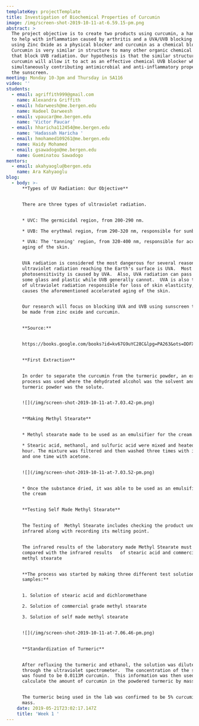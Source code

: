```yaml
---
templateKey: projectTemplate
title: Investigation of Biochemical Properties of Curcumin
image: /img/screen-shot-2019-10-11-at-6.59.15-pm.png
abstract: >
  The project objective is to create two products using curcumin, a hand cream
  to help with inflammation caused by arthritis and a UVA/UVB blocking sunscreen
  using Zinc Oxide as a physical blocker and curcumin as a chemical blocker. 
  Curcumin is very similar in structure to many other organic chemical blockers
  that block UVB radiation. Our hypothesis is that the similar structure of
  curcumin will allow it to act as an effective chemical UVB blocker while
  simultaneously contributing antimicrobial and anti-inflammatory properties to
  the sunscreen.
meeting: Monday 10-3pm and Thursday in SA116
video: ''
students:
  - email: agriffith999@gmail.com
    name: Alexandra Griffith
  - email: hdarweesh@me.bergen.edu
    name: Hadeel Darweesh
  - email: vpaucar@me.bergen.edu
    name: 'Victor Paucar '
  - email: hharicha112454@me.bergen.edu
    name: 'Hadassah Haricha '
  - email: hmohamed109261@me.bergen.edu
    name: Haidy Mohamed
  - email: gsawadogo@me.bergen.edu
    name: Gueminatou Sawadogo
mentors:
  - email: akahyaoglu@bergen.edu
    name: Ara Kahyaoglu
blog:
  - body: >-
      **Types of UV Radiation: Our Objective**


      There are three types of ultraviolet radiation.


      * UVC: The germicidal region, from 200-290 nm.

      * UVB: The erythmal region, from 290-320 nm, responsible for sunburns.

      * UVA: The 'tanning' region, from 320-400 nm, responsible for accelerated
      aging of the skin. 


      UVA radiation is considered the most dangerous for several reasons.  Most
      ultraviolet radiation reaching the Earth's surface is UVA.  Most
      photosensitivity is caused by UVA.  Also, UVA radiation can pass through
      some glass and plastic while UVB generally cannot.  UVA is also the type
      of ultraviolet radiation responsible for loss of skin elasticity, which
      causes the aforementioned accelerated aging of the skin.


      Our research will focus on blocking UVA and UVB using sunscreen that will
      be made from zinc oxide and curcumin.


      **Source:** 


      https://books.google.com/books?id=kv67G9uYC28C&lpg=PA263&ots=DDFXUgWLjr&dq=chemistry%20sunscreen&lr&pg=PA267#v=onepage&q=chemistry%20sunscreen&f=false


      **First Extraction**


      In order to separate the curcumin from the turmeric powder, an extraction
      process was used where the dehydrated alcohol was the solvent and the
      turmeric powder was the solute.


      ![](/img/screen-shot-2019-10-11-at-7.03.42-pm.png)


      **Making Methyl Stearate** 


      * Methyl stearate made to be used as an emulsifier for the cream. 

      * Stearic acid, methanol, and sulfuric acid were mixed and heated for 1
      hour. The mixture was filtered and then washed three times with ice water
      and one time with acetone.


      ![](/img/screen-shot-2019-10-11-at-7.03.52-pm.png)


      * Once the substance dried, it was able to be used as an emulsifier for
      the cream


      **Testing Self Made Methyl Stearate** 


      The Testing of  Methyl Stearate includes checking the product under
      infrared along with recording its melting point. 


      The infrared results of the laboratory made Methyl Stearate must be
      compared with the infrared results   of stearic acid and commercial grade
      methyl stearate 


      **The process was started by making three different test solution
      samples:** 


      1. Solution of stearic acid and dichloromethane  

      2. Solution of commercial grade methyl stearate 

      3. Solution of self made methyl stearate 


      ![](/img/screen-shot-2019-10-11-at-7.06.46-pm.png)


      **Standardization of Turmeric**


      After refluxing the turmeric and ethanol, the solution was diluted and run
      through the ultraviolet spectrometer.  The concentration of the solution
      was found to be 0.0113M curcumin.  This information was then used to
      calculate the amount of curcumin in the powdered turmeric by mass.


      The turmeric being used in the lab was confirmed to be 5% curcumin by
      mass.
    date: 2019-05-21T23:02:17.147Z
    title: 'Week 1 '
---
```



